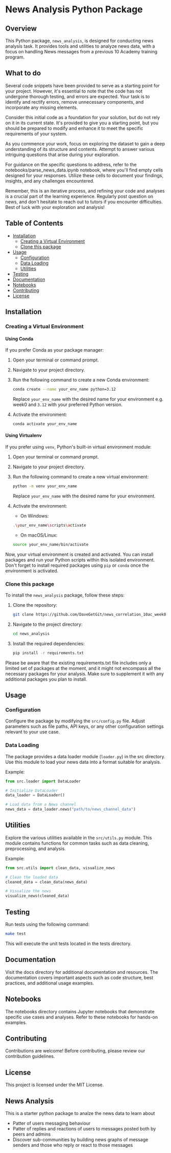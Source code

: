 # News Analysis Python Package

## Overview

This Python package, `news_analysis`, is designed for conducting news analysis task. It provides tools and utilities to analyze news data, with a focus on handling News messages from a previous 10 Academy training program.

## What to do

Several code snippets have been provided to serve as a starting point for your project. However, it's essential to note that the code has not undergone thorough testing, and errors are expected. Your task is to identify and rectify errors, remove unnecessary components, and incorporate any missing elements.

Consider this initial code as a foundation for your solution, but do not rely on it in its current state. It's provided to give you a starting point, but you should be prepared to modify and enhance it to meet the specific requirements of your system.

As you commence your work, focus on exploring the dataset to gain a deep understanding of its structure and contents. Attempt to answer various intriguing questions that arise during your exploration.

For guidance on the specific questions to address, refer to the notebooks/parse_news_data.ipynb notebook, where you'll find empty cells designed for your responses. Utilize these cells to document your findings, insights, and any challenges encountered.

Remember, this is an iterative process, and refining your code and analyses is a crucial part of the learning experience. Regularly post question on news, and don't hesitate to reach out to tutors if you encounter difficulties. Best of luck with your exploration and analysis!

## Table of Contents

- [Installation](#installation)
  - [Creating a Virtual Environment](#virtual-env)
  - [Clone this package](#clone)
- [Usage](#usage)
  - [Configuration](#configuration)
  - [Data Loading](#data-loading)
  - [Utilities](#utilities)
- [Testing](#testing)
- [Documentation](#documentation)
- [Notebooks](#notebooks)
- [Contributing](#contributing)
- [License](#license)

## Installation

### Creating a Virtual Environment

#### Using Conda

If you prefer Conda as your package manager:

1. Open your terminal or command prompt.

2. Navigate to your project directory.

3. Run the following command to create a new Conda environment:

   ```bash
   conda create --name your_env_name python=3.12
   ```

   Replace `your_env_name` with the desired name for your environment e.g. week0 and `3.12` with your preferred Python version.

4. Activate the environment:

   ```bash
   conda activate your_env_name
   ```

#### Using Virtualenv

If you prefer using `venv`, Python's built-in virtual environment module:

1. Open your terminal or command prompt.

2. Navigate to your project directory.

3. Run the following command to create a new virtual environment:

   ```bash
   python -m venv your_env_name
   ```

   Replace `your_env_name` with the desired name for your environment.

4. Activate the environment:

   - On Windows:

   ```bash
   .\your_env_name\scripts\activate
   ```

   - On macOS/Linux:

   ```bash
   source your_env_name/bin/activate
   ```

Now, your virtual environment is created and activated. You can install packages and run your Python scripts within this isolated environment. Don't forget to install required packages using `pip` or `conda` once the environment is activated.

### Clone this package

To install the `news_analysis` package, follow these steps:

1. Clone the repository:
   ```bash
   git clone https://github.com/DaveGetGit/news_correlation_10ac_week0-.git
   ```
2. Navigate to the project directory:

   ```bash
   cd news_analysis
   ```

3. Install the required dependencies:
   ```bash
   pip install -r requirements.txt
   ```

Please be aware that the existing requirements.txt file includes only a limited set of packages at the moment, and it might not encompass all the necessary packages for your analysis. Make sure to supplement it with any additional packages you plan to install.

## Usage

### Configuration

Configure the package by modifying the `src/config.py` file. Adjust parameters such as file paths, API keys, or any other configuration settings relevant to your use case.

### Data Loading

The package provides a data loader module (`loader.py`) in the src directory. Use this module to load your news data into a format suitable for analysis.

Example:

```python
from src.loader import DataLoader

# Initialize DataLoader
data_loader = DataLoader()

# Load data from a News channel
news_data = data_loader.news("path/to/news_channel_data")
```

## Utilities

Explore the various utilities available in the `src/utils.py` module. This module contains functions for common tasks such as data cleaning, preprocessing, and analysis.

Example:

```python
from src.utils import clean_data, visualize_news

# Clean the loaded data
cleaned_data = clean_data(news_data)

# Visualize the news
visualize_news(cleaned_data)
```

## Testing

Run tests using the following command:

```bash
make test
```

This will execute the unit tests located in the tests directory.

## Documentation

Visit the docs directory for additional documentation and resources. The documentation covers important aspects such as code structure, best practices, and additional usage examples.

## Notebooks

The notebooks directory contains Jupyter notebooks that demonstrate specific use cases and analyses. Refer to these notebooks for hands-on examples.

## Contributing

Contributions are welcome! Before contributing, please review our contribution guidelines.

## License

This project is licensed under the MIT License.

## News Analysis

This is a starter python package to analze the news data to learn about

- Patter of users messaging behaviour
- Patter of replies and reactions of users to messages posted both by peers and admins
- Discover sub-communities by building news graphs of message senders and those who reply or react to those messages
